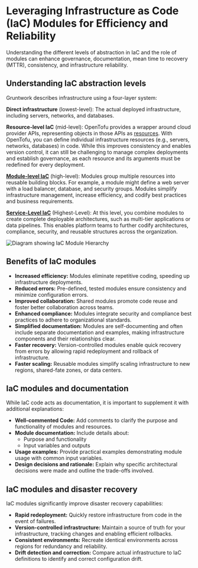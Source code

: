 # Leveraging Infrastructure as Code (IaC) Modules for Efficiency and Reliability
Understanding the different levels of abstraction in IaC and the role of modules can enhance governance, documentation, mean time to recovery (MTTR), consistency, and infrastructure reliability.

## Understanding IaC abstraction levels
Gruntwork describes infrastructure using a four-layer system:

**Direct infrastructure** (lowest-level): The actual deployed infrastructure, including servers, networks, and databases.

**Resource-level IaC** (mid-level): OpenTofu provides a wrapper around cloud provider APIs, representing objects in those APIs as [resources](https://opentofu.org/docs/language/resources/). With OpenTofu, you can define individual infrastructure resources (e.g., servers, networks, databases) in code. While this improves consistency and enables version control, it can still be challenging to manage complex deployments and establish governance, as each resource and its arguments must be redefined for every deployment.

[**Module-level IaC**](/2.0/docs/library/concepts/modules) (high-level):  Modules group multiple resources into reusable building blocks. For example, a module might define a web server with a load balancer, database, and security groups. Modules simplify infrastructure management, increase efficiency, and codify best practices and business requirements.

[**Service-Level IaC**](/2.0/docs/library/concepts/service-modules) (Highest-Level):  At this level, you combine modules to create complete deployable architectures, such as multi-tier applications or data pipelines. This enables platform teams to further codify architectures, compliance, security, and reusable structures across the organization.

<img alt="Diagram showing IaC Module Hierarchy" className="img_node_modules-@docusaurus-theme-classic-lib-theme-MDXComponents-Img-styles-module medium-zoom-image" src="/img/iac/module_types.svg" />

## Benefits of IaC modules
* **Increased efficiency:** Modules eliminate repetitive coding, speeding up infrastructure deployments.
* **Reduced errors:** Pre-defined, tested modules ensure consistency and minimize configuration errors.
* **Improved collaboration:** Shared modules promote code reuse and foster better collaboration across teams.
* **Enhanced compliance:** Modules integrate security and compliance best practices to adhere to organizational standards.
* **Simplified documentation:** Modules are self-documenting and often include separate documentation and examples, making infrastructure components and their relationships clear.
* **Faster recovery:** Version-controlled modules enable quick recovery from errors by allowing rapid redeployment and rollback of infrastructure.
* **Faster scaling:** Reusable modules simplify scaling infrastructure to new regions, shared-fate zones, or data centers.

## IaC modules and documentation
While IaC code acts as documentation, it is important to supplement it with additional explanations:

* **Well-commented Code:** Add comments to clarify the purpose and functionality of modules and resources.
* **Module documentation:** Include details about:
  * Purpose and functionality
  * Input variables and outputs
* **Usage examples:** Provide practical examples demonstrating module usage with common input variables.
* **Design decisions and rationale:** Explain why specific architectural decisions were made and outline the trade-offs involved.

## IaC modules and disaster recovery

IaC modules significantly improve disaster recovery capabilities:

* **Rapid redeployment:** Quickly restore infrastructure from code in the event of failures.
* **Version-controlled infrastructure:** Maintain a source of truth for your infrastructure, tracking changes and enabling efficient rollbacks.
* **Consistent environments:** Recreate identical environments across regions for redundancy and reliability.
* **Drift detection and correction:** Compare actual infrastructure to IaC definitions to identify and correct configuration drift.



